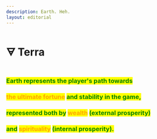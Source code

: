 ```yaml
---
description: Earth. Heh.
layout: editorial
---
```


# 🜃 Terra

<figure><img src="../../../../../../.gitbook/assets/pexels-btgl-♡-18870436.jpg" alt=""><figcaption></figcaption></figure>

### <mark style="color:green;">Earth represents the player's path towards</mark>&#x20;

### <mark style="color:orange;">the ultimate fortune</mark> <mark style="color:green;">and stability in the game,</mark>

### &#x20;<mark style="color:green;">represented both by</mark> <mark style="color:orange;">wealth</mark> <mark style="color:green;">(external prosperity)</mark>&#x20;

### <mark style="color:green;">and</mark> <mark style="color:orange;">spirituality</mark> <mark style="color:green;">(internal prosperity).</mark>
